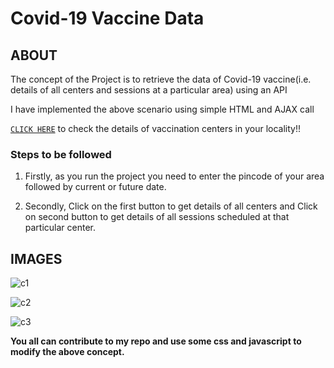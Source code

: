 # Covid-19 Vaccine Data

## ABOUT

The concept of the Project is to retrieve the data of Covid-19 vaccine(i.e. details of all centers and sessions at a particular area) using an API

I have implemented the above scenario using simple HTML and AJAX call


[`CLICK HERE`](https://shik28tech.github.io/CovidVaccine/) to check the details of vaccination centers in your locality!!


### Steps to be followed

1. Firstly, as you run the project you need to enter the pincode of your area followed by current or future date.


2. Secondly, Click on the first button to get details of all centers and Click on second button to get details of all sessions scheduled at that particular center.


## IMAGES


![c1](https://user-images.githubusercontent.com/77436945/120686710-e6351180-c4be-11eb-8a6b-d8bcf8472e53.PNG)


![c2](https://user-images.githubusercontent.com/77436945/120686706-e59c7b00-c4be-11eb-9ef3-cb4d665bab5b.PNG)


![c3](https://user-images.githubusercontent.com/77436945/120686696-e33a2100-c4be-11eb-9d00-be85a8f4a58b.PNG)


__You all can contribute to my repo and use some css and javascript to modify the above concept.__